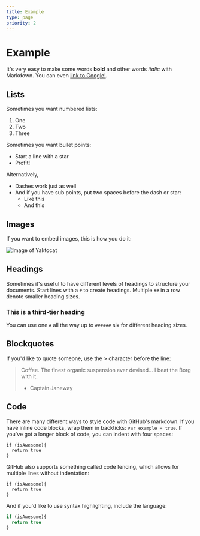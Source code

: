 ```yaml
---
title: Example
type: page
priority: 2
---
```


Example
=======

It's very easy to make some words **bold** and other words *italic* with Markdown. You can even [link to Google!](http://google.com).

Lists
-----

Sometimes you want numbered lists:

1. One
2. Two
3. Three

Sometimes you want bullet points:

* Start a line with a star
* Profit!

Alternatively,

- Dashes work just as well
- And if you have sub points, put two spaces before the dash or star:
  - Like this
  - And this

Images
------

If you want to embed images, this is how you do it:

![Image of Yaktocat](http://octodex.github.com/images/yaktocat.png)

Headings
--------

Sometimes it's useful to have different levels of headings to structure your documents. Start lines with a `#` to create headings. Multiple `##` in a row denote smaller heading sizes.

### This is a third-tier heading

You can use  one `#` all the way up to `######` six for different heading sizes.

Blockquotes
-----------

If you'd like to quote someone, use the > character before the line:

> Coffee. The finest organic suspension ever devised... I beat the Borg with it.
> - Captain Janeway

Code
----

There are many different ways to style code with GitHub's markdown. If you have inline code blocks, wrap them in backticks: `var example = true`.  If you've got a longer block of code, you can indent with four spaces:

    if (isAwesome){
      return true
    }

GitHub also supports something called code fencing, which allows for multiple lines without indentation:

```
if (isAwesome){
  return true
}
```

And if you'd like to use syntax highlighting, include the language:

```javascript
if (isAwesome){
  return true
}
```
